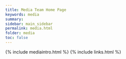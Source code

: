 ```yaml
---
title: Media Team Home Page
keywords: media
summary:
sidebar: main_sidebar
permalink: media.html
folder: media
toc: false
---
```


{% include mediaintro.html %}
{% include links.html %}
